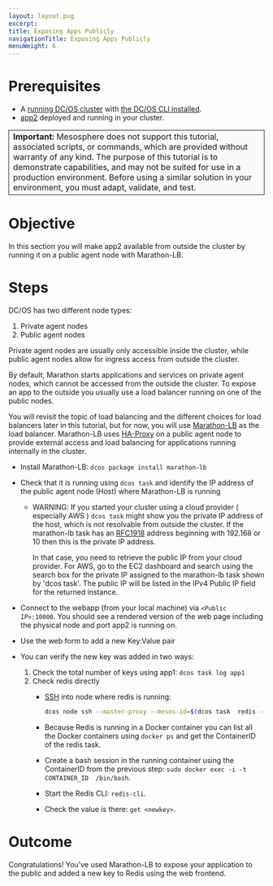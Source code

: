 ```yaml
---
layout: layout.pug
excerpt:
title: Exposing Apps Publicly
navigationTitle: Exposing Apps Publicly
menuWeight: 6
---
```


# Prerequisites
* A [running DC/OS cluster](/1.10/tutorials/dcos-101/cli/) with [the DC/OS CLI installed](/1.10/tutorials/dcos-101/cli/).
* [app2](/1.10/tutorials/dcos-101/app2/) deployed and running in your cluster.

<table class="table" bgcolor="#FAFAFA"> <tr> <td style="border-left: thin solid; border-top: thin solid; border-bottom: thin solid;border-right: thin solid;"><b>Important:</b> Mesosphere does not support this tutorial, associated scripts, or commands, which are provided without warranty of any kind. The purpose of this tutorial is to demonstrate capabilities, and may not be suited for use in a production environment. Before using a similar solution in your environment, you must adapt, validate, and test.</td> </tr> </table>

# Objective
In this section you will make app2 available from outside the cluster by running it on a public agent node with Marathon-LB.

# Steps
DC/OS has two different node types: 

1. Private agent nodes
1. Public agent nodes 

Private agent nodes are usually only accessible inside the cluster, while public agent nodes allow for ingress access from outside the cluster.

By default, Marathon starts applications and services on private agent nodes, which cannot be accessed from the outside the cluster. To expose an app to the outside you usually use a load balancer running on one of the public nodes. 

You will revisit the topic of load balancing and the different choices for load balancers later in this tutorial, but for now, you will use [Marathon-LB](/1.10/tutorials/dcos-101/loadbalancing/) as the load balancer. Marathon-LB uses [HA-Proxy](http://www.haproxy.org/) on a public agent node to provide external access and load balancing for applications running internally in the cluster.

  * Install Marathon-LB: `dcos package install marathon-lb`
  * Check that it is running using `dcos task` and identify the IP address of the public agent node (Host) where Marathon-LB is running
    * WARNING: If you started your cluster using a cloud provider ( especially AWS ) `dcos task` might show you the private IP address of the host, which is not resolvable from outside the cluster. If the marathon-lb task has an [RFC1918](https://en.wikipedia.org/wiki/Private_network) address beginning with 192.168 or 10 then this is the private IP address.

      In that case, you need to retrieve the public IP from your cloud provider. For AWS, go to the EC2 dashboard and search using the search box for the private IP assigned to the marathon-lb task shown by 'dcos task'. The public IP will be listed in the IPv4 Public IP field for the returned instance.
  
  * Connect to the webapp (from your local machine) via `<Public IP>:10000`. You should see a rendered version of the web page including the physical node and port app2 is running on.
  * Use the web form to add a new Key:Value pair
  * You can verify the new key was added in two ways:
    1. Check the total number of keys using app1: `dcos task log app1`
    2. Check redis directly
       *  [SSH](/1.10/administering-clusters/sshcluster/) into node where redis is running:

           ```bash
           dcos node ssh --master-proxy --mesos-id=$(dcos task  redis --json |  jq -r '.[] | .slave_id')
           ```
       * Because Redis is running in a Docker container you can list all the Docker containers using `docker ps` and get the ContainerID of the redis task.
       * Create a bash session in the running container using the ContainerID from the previous step: `sudo docker exec -i -t CONTAINER_ID  /bin/bash`.
       * Start the Redis CLI: `redis-cli`.
       * Check the value is there: `get <newkey>`.

# Outcome
Congratulations! You've used Marathon-LB to expose your application to the public and added a new key to Redis using the web frontend.
